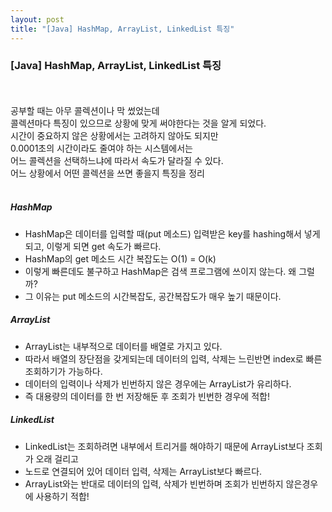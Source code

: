 ```yaml
---
layout: post
title: "[Java] HashMap, ArrayList, LinkedList 특징"
---
```

### [Java] HashMap, ArrayList, LinkedList 특징
<br><br>
공부할 때는 아무 콜렉션이나 막 썼었는데<br>
콜렉션마다 특징이 있으므로 상황에 맞게 써야한다는 것을 알게 되었다.<br>
시간이 중요하지 않은 상황에서는 고려하지 않아도 되지만<br>
0.0001초의 시간이라도 줄여야 하는 시스템에서는<br>
어느 콜렉션을 선택하느냐에 따라서 속도가 달라질 수 있다.<br>
어느 상황에서 어떤 콜렉션을 쓰면 좋을지 특징을 정리<br>
<br>

##### HashMap
* HashMap은 데이터를 입력할 때(put 메소드) 입력받은 key를 hashing해서 넣게되고, 이렇게 되면 get 속도가 빠르다.
* HashMap의 get 메소드 시간 복잡도는 O(1) = O(k)
* 이렇게 빠른데도 불구하고 HashMap은 검색 프로그램에 쓰이지 않는다. 왜 그럴까?
* 그 이유는 put 메소드의 시간복잡도, 공간복잡도가 매우 높기 때문이다.

##### ArrayList
* ArrayList는 내부적으로 데이터를 배열로 가지고 있다.
* 따라서 배열의 장단점을 갖게되는데 데이터의 입력, 삭제는 느린반면 index로 빠른 조회하기가 가능하다.
* 데이터의 입력이나 삭제가 빈번하지 않은 경우에는 ArrayList가 유리하다. 
* 즉 대용량의 데이터를 한 번 저장해둔 후 조회가 빈번한 경우에 적합!

##### LinkedList
* LinkedList는 조회하려면 내부에서 트리거를 해야하기 때문에 ArrayList보다 조회가 오래 걸리고
* 노드로 연결되어 있어 데이터 입력, 삭제는 ArrayList보다 빠르다.
* ArrayList와는 반대로 데이터의 입력, 삭제가 빈번하며 조회가 빈번하지 않은경우에 사용하기 적합!
